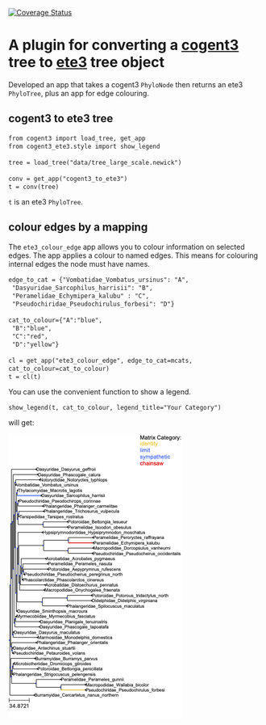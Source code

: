 [![Coverage Status](https://coveralls.io/repos/github/YapengLang/cogent3-ete3/badge.svg?branch=main)](https://coveralls.io/github/YapengLang/cogent3-ete3?branch=main)

# A plugin for converting a [cogent3](https://cogent3.org/) tree to [ete3](http://etetoolkit.org/) tree object 

Developed an app that takes a cogent3 `PhyloNode` then returns an ete3 `PhyloTree`, plus an app for edge colouring.

## cogent3 to ete3 tree
```
from cogent3 import load_tree, get_app
from cogent3_ete3.style import show_legend

tree = load_tree("data/tree_large_scale.newick")

conv = get_app("cogent3_to_ete3")
t = conv(tree)
```
`t` is an ete3 `PhyloTree`.

## colour edges by a mapping
The `ete3_colour_edge` app allows you to colour information on selected edges. The app applies a colour to named edges. This means for colouring internal edges the node must have names.

```
edge_to_cat = {"Vombatidae_Vombatus_ursinus": "A",
 "Dasyuridae_Sarcophilus_harrisii": "B",
 "Peramelidae_Echymipera_kalubu" : "C",
 "Pseudochiridae_Pseudochirulus_forbesi": "D"}

cat_to_colour={"A":"blue", 
 "B":"blue", 
 "C":"red", 
 "D":"yellow"}

cl = get_app("ete3_colour_edge", edge_to_cat=mcats, cat_to_colour=cat_to_colour)
t = cl(t)
```

You can use the convenient function to show a legend.

```
show_legend(t, cat_to_colour, legend_title="Your Category")
```

will get:

![Tree Plot](data/coloured_tree.png)
